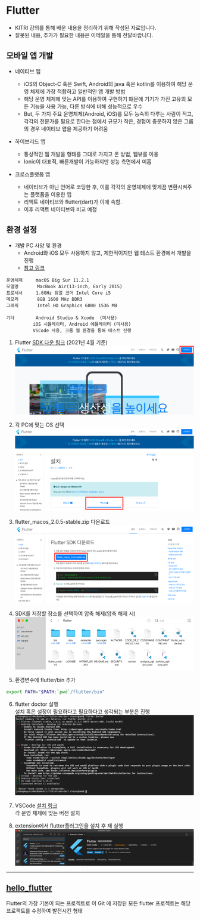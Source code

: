 # Flutter

- KITRI 강의를 통해 배운 내용을 정리하기 위해 작성된 자료입니다.
- 잘못된 내용, 추가가 필요한 내용은 이메일을 통해 전달바랍니다.

## 모바일 앱 개발
- 네이티브 앱 
  - iOS의 Object-C 혹은 Swift, Android의 java 혹은 kotlin를 이용하여 해당 운영 체제에 가장 적합하고 일반적인 앱 개발 방법
  - 해당 운영 체제에 맞는 API를 이용하여 구현하기 떄문에 기기가 가진 고유의 모든 기능을 사용 가능, 다른 방식에 비해 성능적으로 우수
  - But, 두 가지 주요 운영체제(Android, iOS)를 모두 능숙히 다루는 사람이 적고, 각각의 전문가를 필요로 한다는 점에서 규모가 작은, 경험이 충분하지 않은 그룹의 경우 네이티브 앱을 제공하기 어려움

- 하이브리드 앱
  - 통상적인 웹 개발을 형태를 그대로 가지고 온 방법, 웹뷰를 이용
  - Ionic이 대표적, 빠른개발이 가능하지만 성능 측면에서 미흡

- 크로스플랫폼 앱
  - 네이티브가 아닌 언어로 코딩한 후, 이를 각각의 운영체제에 맞게끔 변환시켜주는 플랫폼을 이용한 앱
  - 리액트 네이티브와 flutter(dart)가 이에 속함. 
  - 이후 리액트 네이티브와 비교 예정

## 환경 설정
- 개발 PC 사양 및 환경
  - Android와 iOS 모두 사용하지 않고, 제한적이지만 웹 테스트 환경에서 개발을 진행
  - [참고 링크](https://medium.com/flutter-korea/flutter-vscode%EB%A1%9C-%EC%8B%9C%EC%9E%91%ED%95%98%EA%B8%B0-edbe44a178c5)
```
운영체제     macOS Big Sur 11.2.1
모델명       MacBook Air(13-inch, Early 2015)
프로세서     1.6GHz 듀얼 코어 Intel Core i5
메모리       8GB 1600 MHz DDR3
그래픽       Intel HD Graphics 6000 1536 MB

기타        Android Studio & Xcode  (미사용)
          iOS 시뮬레이터, Android 에뮬레이터 (미사용)
          VSCode 사용, 크롬 웹 환경을 통해 테스트 진행 
```

1. Flutter [SDK 다운 링크](https://flutter-ko.dev/) (2021년 4월 기준)
![web_home](image_for_md/web_home.png)<br>

2. 각 PC에 맞는 OS 선택 
![web_start](image_for_md/web_start.png)<br>

3. flutter_macos_2.0.5-stable.zip 다운로드
![web_download](image_for_md/web_download.png)<br>

4. SDK를 저장할 장소를 선택하여 압축 해제(압축 해제 시)
![sdk_folder](image_for_md/sdk_folder.png)<br>

5. 환경변수에 flutter/bin 추가
```sh
export PATH="$PATH:`pwd`/flutter/bin"
```

6. flutter doctor 실행
<br>설치 혹은 설정이 필요하다고 필요하다고 생각되는 부분은 진행
![doctor](image_for_md/doctor.png)<br>

7. VSCode [설치 링크](https://code.visualstudio.com/)
<br>각 운영 체제에 맞는 버전 설치

8. extension에서 flutter플러그인을 설치 후 재 실행
![extension](image_for_md/extension.png)<br>

-----------

## [hello_flutter](/hello_flutter)
Flutter의 가장 기본이 되는 프로젝트로 이 Git 에 저장된 모든 flutter 프로젝트는 해당 프로젝트를 수정하여 발전시킨 형태